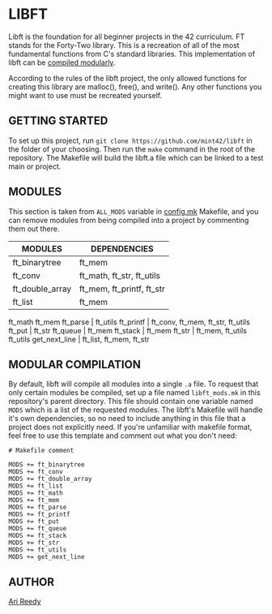 # LIBFT

Libft is the foundation for all beginner projects in the 42 curriculum. FT stands for the Forty-Two library. This is a recreation of all of the most fundamental functions from C's standard libraries. This implementation of libft can be [compiled modularly](#MODULAR-COMPILATION).

According to the rules of the libft project, the only allowed functions for creating this library are malloc(), free(), and write(). Any other functions you might want to use must be recreated yourself.

## GETTING STARTED

To set up this project, run `git clone https://github.com/mint42/libft` in the folder of your choosing. Then run the `make` command in the root of the repository. The Makefile will build the libft.a file which can be linked to a test main or project.

## MODULES

This section is taken from `ALL_MODS` variable in [config.mk](https://github.com/mint42/libft/blob/master/config.mk) Makefile, and you can remove modules from being compiled into a project by commenting them out there.

MODULES | DEPENDENCIES
--- | ---
ft_binarytree | ft_mem
ft_conv | ft_math, ft_str, ft_utils
ft_double_array | ft_mem, ft_printf, ft_str
ft_list | ft_mem
ft_math
ft_mem
ft_parse | ft_utils
ft_printf | ft_conv, ft_mem, ft_str, ft_utils
ft_put | ft_str
ft_queue | ft_mem
ft_stack | ft_mem
ft_str | ft_mem, ft_utils
ft_utils
get_next_line | ft_list, ft_mem, ft_str

## MODULAR COMPILATION

By default, libft will compile all modules into a single `.a` file. To request that only certain modules be compiled, set up a file named `libft_mods.mk` in this repository's parent directory. This file should contain one variable named `MODS` which is a list of the requested modules. The libft's Makefile will handle it's own dependencies, so no need to include anything in this file that a project does not explicitly need. If you're unfamiliar with makefile format, feel free to use this template and comment out what you don't need:

```
# Makefile comment

MODS += ft_binarytree
MODS += ft_conv
MODS += ft_double_array
MODS += ft_list
MODS += ft_math
MODS += ft_mem
MODS += ft_parse
MODS += ft_printf
MODS += ft_put
MODS += ft_queue
MODS += ft_stack
MODS += ft_str
MODS += ft_utils
MODS += get_next_line
```

## AUTHOR

[Ari Reedy](https://github.com/mint42)
